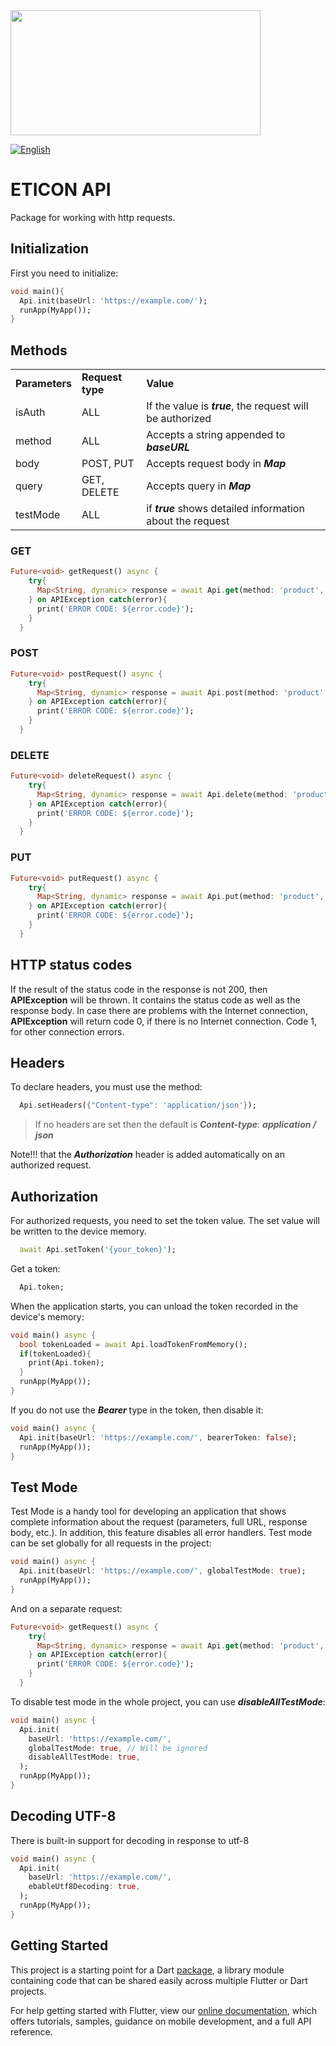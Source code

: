 <img src="https://user-images.githubusercontent.com/36012868/130392291-52b82b9b-fd52-424b-ba5a-b7630e9cf343.png" data-canonical-src="https://user-images.githubusercontent.com/36012868/130392291-52b82b9b-fd52-424b-ba5a-b7630e9cf343.png" height="200" width=400/>

[![English](https://img.shields.io/badge/Language-Russian-blue?style=plastic)](https://github.com/kensamare/eticon_api/blob/master/docs/README_RU.md)

# ETICON API
Package for working with http requests.

## Initialization

First you need to initialize:

```dart
void main(){
  Api.init(baseUrl: 'https://example.com/');
  runApp(MyApp());
}
```

## Methods

| | | | |
|-|-|-|-|
|__Parameters__|__Request type__|__Value__|
| isAuth | ALL | If the value is ***true***, the request will be authorized |
| method | ALL | Accepts a string appended to ***baseURL*** |
| body | POST, PUT | Accepts request body in ***Map*** |
| query | GET, DELETE | Accepts query in ***Map*** |
| testMode| ALL | if ***true*** shows detailed information about the request |

### GET

```dart
Future<void> getRequest() async {
    try{
      Map<String, dynamic> response = await Api.get(method: 'product', query: {"id": 5});
    } on APIException catch(error){
      print('ERROR CODE: ${error.code}');
    }
  }
```

### POST

```dart
Future<void> postRequest() async {
    try{
      Map<String, dynamic> response = await Api.post(method: 'product', body: {"id": 5});
    } on APIException catch(error){
      print('ERROR CODE: ${error.code}');
    }
  }
```

### DELETE

```dart
Future<void> deleteRequest() async {
    try{
      Map<String, dynamic> response = await Api.delete(method: 'product', query: {"id": 5}, isAuth: true);
    } on APIException catch(error){
      print('ERROR CODE: ${error.code}');
    }
  }
```

### PUT

```dart
Future<void> putRequest() async {
    try{
      Map<String, dynamic> response = await Api.put(method: 'product', body: {"id": 5}, isAuth: true);
    } on APIException catch(error){
      print('ERROR CODE: ${error.code}');
    }
  }
```
## HTTP status codes

If the result of the status code in the response is not 200, then **APIException** will be thrown. It contains the status code as well as the response body.
In case there are problems with the Internet connection, **APIException** will return code 0, if there is no Internet connection. Code 1, for other connection errors.

## Headers

To declare headers, you must use the method:
```dart
  Api.setHeaders({"Content-type": 'application/json'});
```

> If no headers are set then the default is ***Content-type***: ***application / json***

Note!!! that the ***Authorization*** header is added automatically on an authorized request.

## Authorization

For authorized requests, you need to set the token value. The set value will be written to the device memory.

```dart
  await Api.setToken('{your_token}');
```

Get a token:

```dart
  Api.token;
```

When the application starts, you can unload the token recorded in the device's memory:

```dart
void main() async {
  bool tokenLoaded = await Api.loadTokenFromMemory();
  if(tokenLoaded){
    print(Api.token);
  }
  runApp(MyApp());
}
```
If you do not use the ***Bearer*** type in the token, then disable it:

```dart
void main() async {
  Api.init(baseUrl: 'https://example.com/', bearerToken: false);
  runApp(MyApp());
}
```

## Test Mode

Test Mode is a handy tool for developing an application that shows complete information about the request (parameters, full URL, response body, etc.). In addition, this feature disables all error handlers. Test mode can be set globally for all requests in the project:

```dart
void main() async {
  Api.init(baseUrl: 'https://example.com/', globalTestMode: true);
  runApp(MyApp());
}

```
And on a separate request:

```dart
Future<void> getRequest() async {
    try{
      Map<String, dynamic> response = await Api.get(method: 'product', isAuth: true, testMode: true);
    } on APIException catch(error){
      print('ERROR CODE: ${error.code}');
    }
  }

```

To disable test mode in the whole project, you can use ***disableAllTestMode***:

```dart
void main() async {
  Api.init(
    baseUrl: 'https://example.com/', 
    globalTestMode: true, // Will be ignored
    disableAllTestMode: true,
  );
  runApp(MyApp());
}
```

## Decoding UTF-8

There is built-in support for decoding in response to utf-8

```dart
void main() async {
  Api.init(
    baseUrl: 'https://example.com/', 
    ebableUtf8Decoding: true,
  );
  runApp(MyApp());
}
```

## Getting Started

This project is a starting point for a Dart
[package](https://flutter.dev/developing-packages/),
a library module containing code that can be shared easily across
multiple Flutter or Dart projects.

For help getting started with Flutter, view our 
[online documentation](https://flutter.dev/docs), which offers tutorials, 
samples, guidance on mobile development, and a full API reference.
